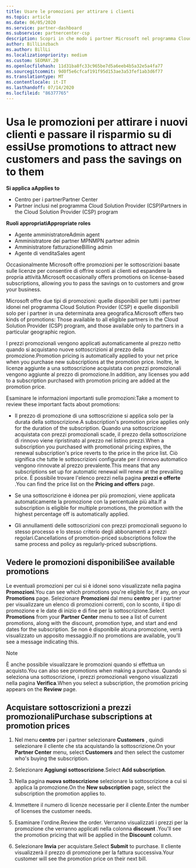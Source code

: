 ```yaml
---
title: Usare le promozioni per attirare i clienti
ms.topic: article
ms.date: 06/05/2020
ms.service: partner-dashboard
ms.subservice: partnercenter-csp
description: Scopri in che modo i partner Microsoft nel programma Cloud Solution Provider possono acquistare sottoscrizioni a prezzi promozionali e passare risparmi ai clienti.
author: BillLinzbach
ms.author: BillLi
ms.localizationpriority: medium
ms.custom: SEOMAY.20
ms.openlocfilehash: 11d31ba8fc33c965be7d5a6eeb4b5a32e5a4fa77
ms.sourcegitcommit: 9d0f5e6cfcaf191f95d153ae3a53fef1ab3d6f77
ms.translationtype: MT
ms.contentlocale: it-IT
ms.lasthandoff: 07/14/2020
ms.locfileid: "86377765"
---
```

# <a name="use-promotions-to-attract-new-customers-and-pass-the-savings-on-to-them"></a><span data-ttu-id="305fb-103">Usa le promozioni per attirare i nuovi clienti e passare il risparmio su di essi</span><span class="sxs-lookup"><span data-stu-id="305fb-103">Use promotions to attract new customers and pass the savings on to them</span></span>

<span data-ttu-id="305fb-104">**Si applica a**</span><span class="sxs-lookup"><span data-stu-id="305fb-104">**Applies to**</span></span>

- <span data-ttu-id="305fb-105">Centro per i partner</span><span class="sxs-lookup"><span data-stu-id="305fb-105">Partner Center</span></span>
- <span data-ttu-id="305fb-106">Partner inclusi nel programma Cloud Solution Provider (CSP)</span><span class="sxs-lookup"><span data-stu-id="305fb-106">Partners in the Cloud Solution Provider (CSP) program</span></span>

<span data-ttu-id="305fb-107">**Ruoli appropriati**</span><span class="sxs-lookup"><span data-stu-id="305fb-107">**Appropriate roles**</span></span>

- <span data-ttu-id="305fb-108">Agente amministratore</span><span class="sxs-lookup"><span data-stu-id="305fb-108">Admin agent</span></span>
- <span data-ttu-id="305fb-109">Amministratore dei partner MPN</span><span class="sxs-lookup"><span data-stu-id="305fb-109">MPN partner admin</span></span>
- <span data-ttu-id="305fb-110">Amministratore fatturazione</span><span class="sxs-lookup"><span data-stu-id="305fb-110">Billing admin</span></span>
- <span data-ttu-id="305fb-111">Agente di vendita</span><span class="sxs-lookup"><span data-stu-id="305fb-111">Sales agent</span></span>


<span data-ttu-id="305fb-112">Occasionalmente Microsoft offre promozioni per le sottoscrizioni basate sulle licenze per consentire di offrire sconti ai clienti ed espandere la propria attività.</span><span class="sxs-lookup"><span data-stu-id="305fb-112">Microsoft occasionally offers promotions on license-based subscriptions, allowing you to pass the savings on to customers and grow your business.</span></span> 

<span data-ttu-id="305fb-113">Microsoft offre due tipi di promozioni: quelle disponibili per tutti i partner idonei nel programma Cloud Solution Provider (CSP) e quelle disponibili solo per i partner in una determinata area geografica.</span><span class="sxs-lookup"><span data-stu-id="305fb-113">Microsoft offers two kinds of promotions: Those available to all eligible partners in the Cloud Solution Provider (CSP) program, and those available only to partners in a particular geographic region.</span></span>

<span data-ttu-id="305fb-114">I prezzi promozionali vengono applicati automaticamente al prezzo netto quando si acquistano nuove sottoscrizioni al prezzo della promozione.</span><span class="sxs-lookup"><span data-stu-id="305fb-114">Promotion pricing is automatically applied to your net price when you purchase new subscriptions at the promotion price.</span></span> <span data-ttu-id="305fb-115">Inoltre, le licenze aggiunte a una sottoscrizione acquistata con prezzi promozionali vengono aggiunte al prezzo di promozione.</span><span class="sxs-lookup"><span data-stu-id="305fb-115">In addition, any licenses you add to a subscription purchased with promotion pricing are added at the promotion price.</span></span> 

<span data-ttu-id="305fb-116">Esaminare le informazioni importanti sulle promozioni:</span><span class="sxs-lookup"><span data-stu-id="305fb-116">Take a moment to review these important facts about promotions:</span></span>

- <span data-ttu-id="305fb-117">Il prezzo di promozione di una sottoscrizione si applica solo per la durata della sottoscrizione.</span><span class="sxs-lookup"><span data-stu-id="305fb-117">A subscription's promotion price applies only for the duration of the subscription.</span></span> <span data-ttu-id="305fb-118">Quando una sottoscrizione acquistata con prezzi promozionali scade, il prezzo della sottoscrizione di rinnovo viene ripristinato al prezzo nel listino prezzi.</span><span class="sxs-lookup"><span data-stu-id="305fb-118">When a subscription you purchased with promotional pricing expires, the renewal subscription's price reverts to the price in the price list.</span></span> <span data-ttu-id="305fb-119">Ciò significa che tutte le sottoscrizioni configurate per il rinnovo automatico vengono rinnovate al prezzo prevalente.</span><span class="sxs-lookup"><span data-stu-id="305fb-119">This means that any subscriptions set up for automatic renewal will renew at the prevailing price.</span></span> <span data-ttu-id="305fb-120">È possibile trovare l'elenco prezzi nella pagina **prezzi e offerte** .</span><span class="sxs-lookup"><span data-stu-id="305fb-120">You can find the price list on the **Pricing and offers** page.</span></span>

- <span data-ttu-id="305fb-121">Se una sottoscrizione è idonea per più promozioni, viene applicata automaticamente la promozione con la percentuale più alta.</span><span class="sxs-lookup"><span data-stu-id="305fb-121">If a subscription is eligible for multiple promotions, the promotion with the highest percentage off is automatically applied.</span></span>

- <span data-ttu-id="305fb-122">Gli annullamenti delle sottoscrizioni con prezzi promozionali seguono lo stesso processo e lo stesso criterio degli abbonamenti a prezzi regolari.</span><span class="sxs-lookup"><span data-stu-id="305fb-122">Cancellations of promotion-priced subscriptions follow the same process and policy as regularly-priced subscriptions.</span></span>

## <a name="see-available-promotions"></a><span data-ttu-id="305fb-123">Vedere le promozioni disponibili</span><span class="sxs-lookup"><span data-stu-id="305fb-123">See available promotions</span></span>

<span data-ttu-id="305fb-124">Le eventuali promozioni per cui si è idonei sono visualizzate nella pagina **Promozioni**.</span><span class="sxs-lookup"><span data-stu-id="305fb-124">You can see which promotions you're eligible for, if any, on your **Promotions** page.</span></span> <span data-ttu-id="305fb-125">Selezionare **Promozioni** dal menu **centro** per i partner per visualizzare un elenco di promozioni correnti, con lo sconto, il tipo di promozione e le date di inizio e di fine per la sottoscrizione.</span><span class="sxs-lookup"><span data-stu-id="305fb-125">Select **Promotions** from your **Partner Center** menu to see a list of current promotions, along with the discount, promotion type, and start and end dates for the subscription.</span></span> <span data-ttu-id="305fb-126">Se non è disponibile alcuna promozione, verrà visualizzato un apposito messaggio.</span><span class="sxs-lookup"><span data-stu-id="305fb-126">If no promotions are available, you'll see a message indicating this.</span></span> 

> [!NOTE]  
> <span data-ttu-id="305fb-127">È anche possibile visualizzare le promozioni quando si effettua un acquisto.</span><span class="sxs-lookup"><span data-stu-id="305fb-127">You can also see promotions when making a purchase.</span></span> <span data-ttu-id="305fb-128">Quando si seleziona una sottoscrizione, i prezzi promozionali vengono visualizzati nella pagina **Verifica**.</span><span class="sxs-lookup"><span data-stu-id="305fb-128">When you select a subscription, the promotion pricing appears on the **Review** page.</span></span>

## <a name="purchase-subscriptions-at-promotion-prices"></a><span data-ttu-id="305fb-129">Acquistare sottoscrizioni a prezzi promozionali</span><span class="sxs-lookup"><span data-stu-id="305fb-129">Purchase subscriptions at promotion prices</span></span>

1. <span data-ttu-id="305fb-130">Nel menu **centro** per i partner selezionare **Customers** , quindi selezionare il cliente che sta acquistando la sottoscrizione.</span><span class="sxs-lookup"><span data-stu-id="305fb-130">On your **Partner Center** menu, select **Customers** and then select the customer who's buying the subscription.</span></span> 

2. <span data-ttu-id="305fb-131">Selezionare **Aggiungi sottoscrizione**.</span><span class="sxs-lookup"><span data-stu-id="305fb-131">Select **Add subscription**.</span></span>

3. <span data-ttu-id="305fb-132">Nella pagina **nuova sottoscrizione** selezionare la sottoscrizione a cui si applica la promozione.</span><span class="sxs-lookup"><span data-stu-id="305fb-132">On the **New subscription** page, select the subscription the promotion applies to.</span></span>

4. <span data-ttu-id="305fb-133">Immettere il numero di licenze necessarie per il cliente.</span><span class="sxs-lookup"><span data-stu-id="305fb-133">Enter the number of licenses the customer needs.</span></span> 

5. <span data-ttu-id="305fb-134">Esaminare l'ordine.</span><span class="sxs-lookup"><span data-stu-id="305fb-134">Review the order.</span></span> <span data-ttu-id="305fb-135">Verranno visualizzati i prezzi per la promozione che verranno applicati nella colonna **discount** .</span><span class="sxs-lookup"><span data-stu-id="305fb-135">You'll see the promotion pricing that will be applied in the **Discount** column.</span></span>  

6. <span data-ttu-id="305fb-136">Selezionare **Invia** per acquistare.</span><span class="sxs-lookup"><span data-stu-id="305fb-136">Select **Submit** to purchase.</span></span> <span data-ttu-id="305fb-137">Il cliente visualizzerà il prezzo di promozione per la fattura successiva.</span><span class="sxs-lookup"><span data-stu-id="305fb-137">Your customer will see the promotion price on their next bill.</span></span>  



